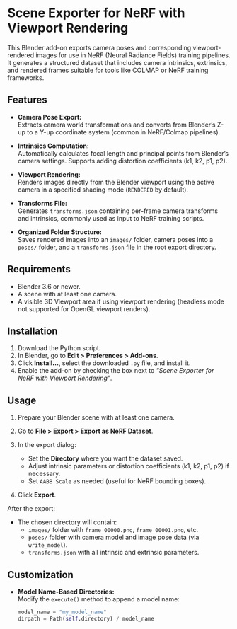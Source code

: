 # Scene Exporter for NeRF with Viewport Rendering

This Blender add-on exports camera poses and corresponding viewport-rendered images for use in NeRF (Neural Radiance Fields) training pipelines. It generates a structured dataset that includes camera intrinsics, extrinsics, and rendered frames suitable for tools like COLMAP or NeRF training frameworks.

## Features

- **Camera Pose Export:**  
  Extracts camera world transformations and converts from Blender’s Z-up to a Y-up coordinate system (common in NeRF/Colmap pipelines).
  
- **Intrinsics Computation:**  
  Automatically calculates focal length and principal points from Blender’s camera settings. Supports adding distortion coefficients (k1, k2, p1, p2).
  
- **Viewport Rendering:**  
  Renders images directly from the Blender viewport using the active camera in a specified shading mode (`RENDERED` by default).
  
- **Transforms File:**  
  Generates `transforms.json` containing per-frame camera transforms and intrinsics, commonly used as input to NeRF training scripts.
  
- **Organized Folder Structure:**  
  Saves rendered images into an `images/` folder, camera poses into a `poses/` folder, and a `transforms.json` file in the root export directory.

## Requirements

- Blender 3.6 or newer.
- A scene with at least one camera.
- A visible 3D Viewport area if using viewport rendering (headless mode not supported for OpenGL viewport renders).

## Installation

1. Download the Python script.
2. In Blender, go to **Edit > Preferences > Add-ons**.
3. Click **Install...**, select the downloaded `.py` file, and install it.
4. Enable the add-on by checking the box next to *"Scene Exporter for NeRF with Viewport Rendering"*.

## Usage

1. Prepare your Blender scene with at least one camera.
2. Go to **File > Export > Export as NeRF Dataset**.
3. In the export dialog:
   - Set the **Directory** where you want the dataset saved.
   - Adjust intrinsic parameters or distortion coefficients (k1, k2, p1, p2) if necessary.
   - Set `AABB Scale` as needed (useful for NeRF bounding boxes).
   
4. Click **Export**.

After the export:
- The chosen directory will contain:
  - `images/` folder with `frame_00000.png`, `frame_00001.png`, etc.
  - `poses/` folder with camera model and image pose data (via `write_model`).
  - `transforms.json` with all intrinsic and extrinsic parameters.

## Customization

- **Model Name-Based Directories:**  
  Modify the `execute()` method to append a model name:
  ```python
  model_name = "my_model_name"
  dirpath = Path(self.directory) / model_name
